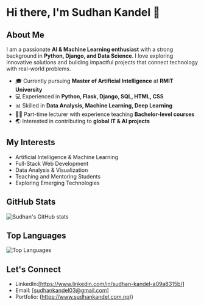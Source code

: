 # Hi there, I'm Sudhan Kandel 👋

## About Me
I am a passionate **AI & Machine Learning enthusiast** with a strong background in **Python, Django, and Data Science**. I love exploring innovative solutions and building impactful projects that connect technology with real-world problems.

- 🎓 Currently pursuing **Master of Artificial Intelligence** at **RMIT University**
- 💻 Experienced in **Python, Flask, Django, SQL, HTML, CSS**
- 📊 Skilled in **Data Analysis, Machine Learning, Deep Learning**
- 👨‍🏫 Part-time lecturer with experience teaching **Bachelor-level courses**
- 🌏 Interested in contributing to **global IT & AI projects**

## My Interests
- Artificial Intelligence & Machine Learning
- Full-Stack Web Development
- Data Analysis & Visualization
- Teaching and Mentoring Students
- Exploring Emerging Technologies

## GitHub Stats
![Sudhan's GitHub stats](https://github-readme-stats.vercel.app/api?username=sudhankandel&show_icons=true&theme=radical)

## Top Languages
![Top Languages](https://github-readme-stats.vercel.app/api/top-langs/?username=sudhankandel&layout=compact&theme=radical)

## Let's Connect
- LinkedIn:[https://www.linkedin.com/in/sudhan-kandel-a09a8315b/]
- Email: [sudhankandel03@gmail.com]
- Portfolio: (https://www.sudhankandel.com.np))


